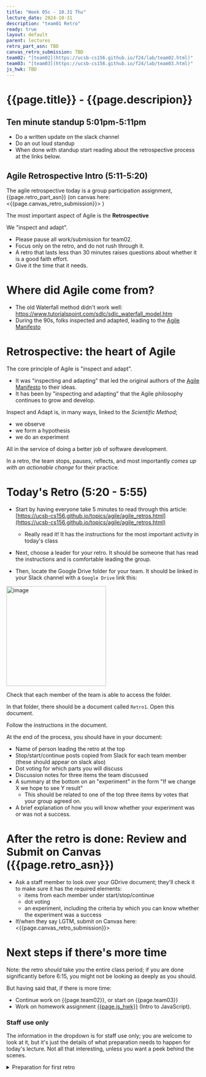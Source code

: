 ```yaml
---
title: "Week 05c - 10.31 Thu"
lecture_date: 2024-10-31
description: "team01 Retro"
ready: true
layout: default
parent: lectures
retro_part_asn: TBD
canvas_retro_submission: TBD
team02: "[team02](https://ucsb-cs156.github.io/f24/lab/team02.html)"
team03: "[team03](https://ucsb-cs156.github.io/f24/lab/team03.html)"
js_hwk: TBD
---
```


# {{page.title}} - {{page.descripion}}

## Ten minute standup 5:01pm-5:11pm

* Do a written update on the slack channel
* Do an out loud standup
* When done with standup start reading about the retrospective process at the links below.


## Agile Retrospective Intro (5:11-5:20)

The agile retrospective today is a group participation assignment, {{page.retro_part_asn}} (on canvas here:  <{{page.canvas_retro_submission}}> )

The most important aspect of Agile is the **Retrospective**

We "inspect and adapt".

* Please pause all work/submission for team02.
* Focus only on the retro, and do not rush through it.
* A retro that lasts less than 30 minutes raises questions about whether it is a good faith effort.
* Give it the time that it needs.

# Where did Agile come from?

* The old Waterfall method didn't work well: <https://www.tutorialspoint.com/sdlc/sdlc_waterfall_model.htm>
* During the 90s, folks inspected and adapted, leading to the [Agile Manifesto](https://agilemanifesto.org/)

# Retrospective: the heart of Agile

The core principle of Agile is "inspect and adapt".
* It was "inspecting and adapting" that led the original authors of the [Agile Manifesto](https://agilemanifesto.org/) to their ideas.
* It has been by "inspecting and adapting" that the Agile philosophy continues to grow and develop.

Inspect and Adapt is, in many ways, linked to the *Scientific Method*;
* we observe
* we form a hypothesis
* we do an experiment

All in the service of doing a better job of software development.

In a retro, the team stops, pauses, reflects, and most importantly *comes up with an actionable change* for their practice.

# Today's Retro (5:20 - 5:55)

* Start by having everyone take 5 minutes to read through this article: [https://ucsb-cs156.github.io/topics/agile/agile_retros.html](https://ucsb-cs156.github.io/topics/agile/agile_retros.html)
  - Really read it!  It has the instructions for the most important activity in today's class

* Next, choose a leader for your retro. It should be someone that has read the instructions and is comfortable leading the group.
* Then, locate the Google Drive folder for your team.  It should be linked in your Slack channel with a `Google Drive` link this:

<img width="260" alt="image" src="https://github.com/ucsb-cs156-w24/team02-w24-7pm-3/assets/15284810/bbd9f7b7-ebf4-4411-a28b-bdf9fcaddbda">

Check that each member of the team is able to access the folder.

In that folder, there should be a document called `Retro1`.  Open this document.

Follow the instructions in the document.

At the end of the process, you should have in your document:
* Name of person leading the retro at the top
* Stop/start/continue posts copied from Slack for each team member (these should appear on slack also)
* Dot voting for which parts you will discuss
* Discussion notes for three items the team discussed
* A summary at the bottom on an "experiment" in the form "If we change X we hope to see Y result"
  - This should be related to one of the top three items by votes that your group agreed on.
* A brief explanation of how you will know whether your experiment was or was not a success.

# After the retro is done: Review and Submit on Canvas ({{page.retro_asn}})

* Ask a staff member to look over your GDrive document; they'll check it to make sure it has the required elements:
  - items from each member under start/stop/continue
  - dot voting
  - an experiment, including the criteria by which you can know whether the experiment was a success
* If/when they say LGTM, submit on Canvas here: <{{page.canvas_retro_submission}}>

# Next steps if there's more time

Note: the retro *should* take you the entire class period; if you are done significantly before 6:15, you might not be looking as deeply as you should. 

But having said that, if there is more time:

* Continue work on {{page.team02}}, or start on {{page.team03}}
* Work on homework assignment [{{page.js_hwk}}](https://ucsb-cs156.github.io/{{page.quarter}}/hwk/{{page.js_hwk]}}/) (Intro to JavaScript).


### Staff use only

The information in the dropdown is for staff use only; you are welcome to look at it, but it's just
the details of what preparation needs to happen for today's lecture. Not all that interesting, unless you
want a peek behind the scenes.

<details markdown="1">
<summary>
Preparation for first retro
</summary>

* Create folder such as `cs156-f24-teams` inside staff Google Drive folder
* Create one folder per team inside that folder named `f24-01`, `f24-02`, etc.
* Create `retro1` document inside each of those folders
* Paste content inside each
* For each team slack channel, send this message:

  @channel One small thing to do before class today if possible (< 5 minutes)
  Please see the link labelled gdrive at the top of this channel.
  Please verify that when logged in with your UCSB Google account, that you can open this folder.
  You should see a document inside called `retro1.docx`.
  Inside that document, in Part 4, is a place for each team member to enter their name next
  to prompts: "Team member 1:  Name: _____________________________", etc.

  Find the first available blank, and enter your name. Go ahead and do that now.

  The order is unimportant; we just want each of the six team members to reserve a
  portion of the document for themselves.   The rest, you can do in class today.

  This will serve as a check that everyone has write access to this document before class today.
  If you have trouble, please post a note on the channel, and mention @phtcon

</details>
